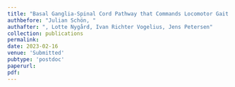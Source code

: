 ```yaml
---
title: "Basal Ganglia-Spinal Cord Pathway that Commands Locomotor Gait Asymmetries"
authbefore: "Julian Schön, " 
authafter: ", Lotte Nygård, Ivan Richter Vogelius, Jens Petersen"
collection: publications
permalink:
date: 2023-02-16
venue: 'Submitted'
pubtype: 'postdoc'
paperurl: 
pdf: 
---
```

